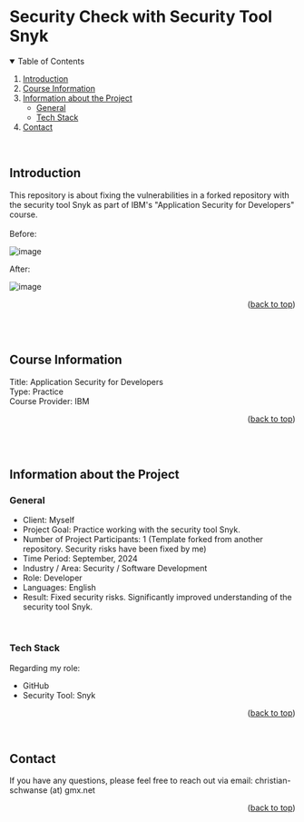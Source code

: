 <!-- Improved compatibility of back to top link: See: https://github.com/othneildrew/Best-README-Template/pull/73 -->
<a id="readme-top"></a>

# Security Check with Security Tool Snyk
<!-- TABLE OF CONTENTS -->
<details open>
  <summary>Table of Contents</summary>
  <ol>
    <li><a href="#introduction">Introduction</a></li>
    <li><a href="#course-information">Course Information</a></li>
    <li>
      <a href="#information-about-the-project">Information about the Project</a>
      <ul>
        <li><a href="#general">General</a></li>
        <li><a href="#tech-stack">Tech Stack</a></li>
      </ul>
    </li>
    <li><a href="#contact">Contact</a></li>
  </ol>
</details>
<br>


## Introduction
This repository is about fixing the vulnerabilities in a forked repository with the security tool Snyk as part of IBM's "Application Security for Developers" course.<br>
<br>
Before:

![image](https://github.com/user-attachments/assets/3aa0dbd0-ab80-4426-af52-f9d8fb0905dc)

After:

![image](https://github.com/user-attachments/assets/e72d2cc2-84be-4696-a64b-a05c5940ab3c)

<p align="right">(<a href="#readme-top">back to top</a>)</p>
<br>
<br>


## Course Information
Title: Application Security for Developers<br>
Type: Practice<br>
Course Provider: IBM<br>
<p align="right">(<a href="#readme-top">back to top</a>)</p>
<br>
<br>


## Information about the Project
### General
- Client: Myself
- Project Goal: Practice working with the security tool Snyk.
- Number of Project Participants: 1 (Template forked from another repository. Security risks have been fixed by me)
- Time Period: September, 2024
- Industry / Area: Security / Software Development
- Role: Developer
- Languages: English
- Result: Fixed security risks. Significantly improved understanding of the security tool Snyk.
<br>

### Tech Stack
Regarding my role:
- GitHub
- Security Tool: Snyk
<p align="right">(<a href="#readme-top">back to top</a>)</p>
<br>


## Contact
If you have any questions, please feel free to reach out via email: christian-schwanse (at) gmx.net
<p align="right">(<a href="#readme-top">back to top</a>)</p>
